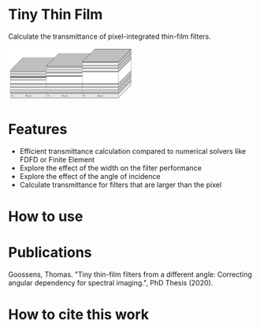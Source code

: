 # Tiny Thin Film
Calculate the transmittance of pixel-integrated thin-film filters.

<img src="./doc/img/pixelfilters.png" alt="Pixel integrated thin-film filters" width="50%" >


# Features

- Efficient transmittance calculation compared to numerical solvers like FDFD or Finite Element
- Explore the effect of the width on the filter performance
- Explore the effect of the angle of incidence
- Calculate transmittance for filters that are larger than the pixel

# How to use

# Publications
Goossens, Thomas. "Tiny thin-film filters from a different angle: Correcting angular dependency for spectral imaging.", PhD Thesis (2020).  

# How to cite this work
